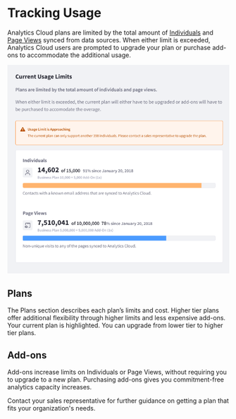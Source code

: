 # Tracking Usage

Analytics Cloud plans are limited by the total amount of [Individuals](../individuals-and-segments/individual-profiles/individual-profiles.md) and [Page Views](../touchpoints/pages/pages.md) synced from data sources. When either limit is exceeded, Analytics Cloud users are prompted to upgrade your plan or purchase add-ons to accommodate the additional usage.

![The usage page reports when you are approaching or exceeding plan limits.](tracking-usage/images/01.png)

## Plans

The Plans section describes each plan’s limits and cost. Higher tier plans offer additional flexibility through higher limits and less expensive add-ons. Your current plan is highlighted. You can upgrade from lower tier to higher tier plans.

## Add-ons

Add-ons increase limits on Individuals or Page Views, without requiring you to upgrade to a new plan. Purchasing add-ons gives you commitment-free analytics capacity increases.

Contact your sales representative for further guidance on getting a plan that fits your organization's needs.
